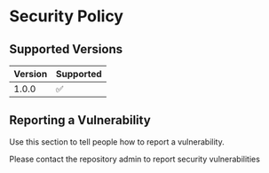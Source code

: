 # Security Policy

## Supported Versions

| Version | Supported          |
| ------- | ------------------ |
| 1.0.0   | :white_check_mark: |


## Reporting a Vulnerability

Use this section to tell people how to report a vulnerability.

Please contact the repository admin to report security vulnerabilities 
